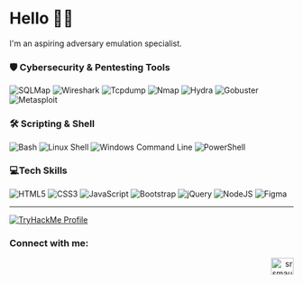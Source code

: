 # Hello 👋🏻
I'm an aspiring adversary emulation specialist.

<!-- ## 🛠 Key Skills & Accomplishments  
- 🐧 **Linux Fundamentals** – Competent in basic Linux operations (`cat linux.txt`)  
- 🌐 **Network Security** – Completed the *Network Fundamentals* module & understand how the World Wide Web operates  
- 🔐 **Pentesting & Exploitation** – Knowledgeable in **Metasploit** and practical exploitation techniques, including **hacking into Windows via EternalBlue**  
- 🎯 **Cybersecurity Training** – Explored *Pentesting Principles* & *Cyber Ready* to understand the impact of training on security teams  -->

### 🛡️ Cybersecurity & Pentesting Tools  

![SQLMap](https://img.shields.io/badge/SQLMap-%23yellow.svg?style=flat-square&logo=database&logoColor=black)  ![Wireshark](https://img.shields.io/badge/Wireshark-%23167DFF.svg?style=flat-square&logo=wireshark&logoColor=white)  ![Tcpdump](https://img.shields.io/badge/Tcpdump-%23blue.svg?style=flat-square&logo=gnu-bash&logoColor=white)  ![Nmap](https://img.shields.io/badge/Nmap-%23008080.svg?style=flat-square&logo=nmap&logoColor=white)  ![Hydra](https://img.shields.io/badge/Hydra-%23red.svg?style=flat-square&logo=security&logoColor=white)  ![Gobuster](https://img.shields.io/badge/Gobuster-%230077B5.svg?style=flat-square&logo=gnu-bash&logoColor=white)  ![Metasploit](https://img.shields.io/badge/Metasploit-%230088CC.svg?style=flat-square&logo=metasploit&logoColor=white)  

### 🛠️ Scripting & Shell  

![Bash](https://img.shields.io/badge/Bash-%23121011.svg?style=flat-square&logo=gnu-bash&logoColor=white)  ![Linux Shell](https://img.shields.io/badge/Linux%20Shell-%23FCC624.svg?style=flat-square&logo=linux&logoColor=black)  ![Windows Command Line](https://img.shields.io/badge/Windows%20CMD-%230079D6.svg?style=flat-square&logo=windows&logoColor=white)  ![PowerShell](https://img.shields.io/badge/PowerShell-%235391FE.svg?style=flat-square&logo=powershell&logoColor=white)  

### 💻Tech Skills

![HTML5](https://img.shields.io/badge/html5-%23E34F26.svg?style=flat-square&logo=html5&logoColor=white) ![CSS3](https://img.shields.io/badge/css3-%231572B6.svg?style=flat-square&logo=css3&logoColor=white) ![JavaScript](https://img.shields.io/badge/javascript-%23323330.svg?style=flat-square&logo=javascript&logoColor=%23F7DF1E) ![Bootstrap](https://img.shields.io/badge/bootstrap-%23563D7C.svg?style=flat-square&logo=bootstrap&logoColor=white) ![jQuery](https://img.shields.io/badge/jquery-%230769AD.svg?style=flat-square&logo=jquery&logoColor=white)  ![NodeJS](https://img.shields.io/badge/node.js-6DA55F?style=flat-square&logo=node.js&logoColor=white) ![Figma](https://img.shields.io/badge/figma-%23F24E1E.svg?style=flat-square&logo=figma&logoColor=white)


---
[![TryHackMe Profile](https://tryhackme-badges.s3.amazonaws.com/rmb.png)](https://tryhackme.com/p/rmb)
<!-- [![roadmap.sh](https://roadmap.sh/card/tall/65e7eb70d8455747573d8ef1?variant=dark&roadmaps=cyber-security%2Cfrontend%2Cux-design)](https://roadmap.sh) -->

<!-- ### 📊GitHub Stats :

![](https://github-readme-stats.vercel.app/api/top-langs/?username=rmb-dev&theme=darcula&hide_border=false&include_all_commits=true&count_private=true&layout=compact) -->

<h3 align="left">Connect with me:</h3>

<!-- [![](https://visitcount.itsvg.in/api?id=rmb-dev&icon=0&color=0)](https://visitcount.itsvg.in) -->
<p align="right">
<a href="https://linkedin.com/in/rbyrchenko" target="blank"><img align="center" src="https://raw.githubusercontent.com/rahuldkjain/github-profile-readme-generator/master/src/images/icons/Social/linked-in-alt.svg" alt="srsmaurya" height="30" width="40" /></a>
</p>
